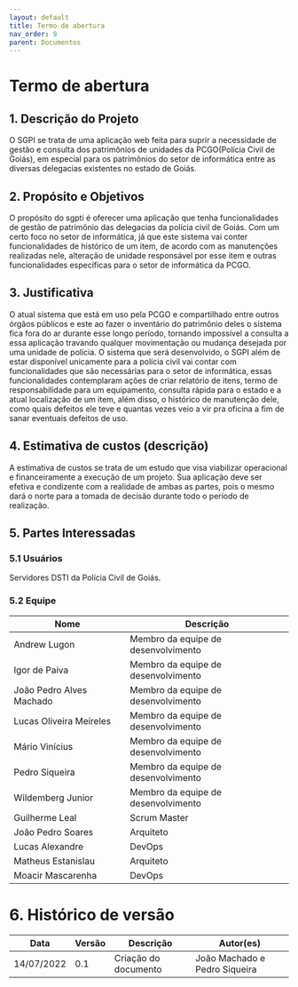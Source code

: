 ```yaml
---
layout: default
title: Termo de abertura
nav_order: 9
parent: Documentos
---
```


# Termo de abertura

## 1. Descrição do Projeto

O SGPI se trata de uma aplicação web feita para suprir a necessidade de gestão e consulta dos patrimônios de unidades da PCGO(Polícia Civil de Goiás), em especial para os patrimônios do setor de informática entre as diversas delegacias existentes no estado de Goiás.
## 2. Propósito e Objetivos

O propósito do sgpti é oferecer uma aplicação que tenha funcionalidades de gestão de patrimônio das delegacias da polícia civil de Goiás. Com um certo foco no setor de informática, já que este sistema vai conter funcionalidades de histórico de um item, de acordo com as manutenções realizadas nele, alteração de unidade responsável por esse item e outras funcionalidades específicas para o setor de informática da PCGO.

## 3. Justificativa

O atual sistema que está em uso pela PCGO e compartilhado entre outros órgãos públicos e este ao fazer o inventário do patrimônio deles o sistema fica fora do ar durante esse longo período, tornando impossível a consulta a essa aplicação travando qualquer movimentação ou mudança desejada por uma unidade de polícia. O sistema que será desenvolvido, o SGPI além de estar disponível unicamente para a polícia civil vai contar com funcionalidades que são necessárias para o setor de informática, essas funcionalidades contemplaram ações de criar relatório de itens, termo de responsabilidade para um equipamento, consulta rápida para o estado e a atual localização de um item, além disso, o histórico de manutenção dele, como quais defeitos ele teve e quantas vezes veio a vir pra oficina a fim de sanar eventuais defeitos de uso.
## 4. Estimativa de custos (descrição)

A estimativa de custos se trata de um estudo que visa viabilizar operacional e financeiramente a execução de um projeto. Sua aplicação deve ser efetiva e condizente com a realidade de ambas as partes, pois o mesmo dará o norte para a tomada de decisão durante todo o período de realização. 

## 5. Partes Interessadas


### 5.1 Usuários
Servidores DSTI da Polícia Civil de Goiás.

### 5.2 Equipe

| Nome | Descrição |
|----|--------|
|Andrew Lugon|Membro da equipe de desenvolvimento|
|Igor de Paiva|Membro da equipe de desenvolvimento|
|João Pedro Alves Machado|Membro da equipe de desenvolvimento|
|Lucas Oliveira Meireles|Membro da equipe de desenvolvimento|
|Mário Vinícius|Membro da equipe de desenvolvimento|
|Pedro Siqueira|Membro da equipe de desenvolvimento|
|Wildemberg Junior|Membro da equipe de desenvolvimento|
|Guilherme Leal|Scrum Master|
|João Pedro Soares|Arquiteto|
|Lucas Alexandre|DevOps|
|Matheus Estanislau|Arquiteto|
|Moacir Mascarenha|DevOps|

# 6. Histórico de versão

| Data | Versão | Descrição | Autor(es)|
|------------|-----------|------|--------|
|14/07/2022|0.1|Criação do documento|João Machado e Pedro Siqueira|
